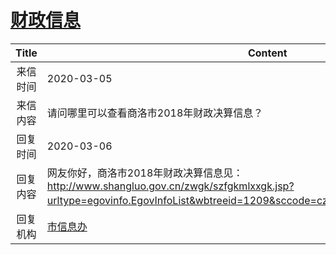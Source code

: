 # <a href="http://www.shangluo.gov.cn/zmhd/ldxxxx.jsp?urltype=leadermail.LeaderMailContentUrl&wbtreeid=1112&leadermailid=5717">财政信息</a>
| Title |                                                                         Content                                                                          |
|:-----:|----------------------------------------------------------------------------------------------------------------------------------------------------------|
| 来信时间  | 2020-03-05                                                                                                                                               |
| 来信内容  | 请问哪里可以查看商洛市2018年财政决算信息？                                                                                                                                  |
| 回复时间  | 2020-03-06                                                                                                                                               |
| 回复内容  | 网友你好，商洛市2018年财政决算信息见：http://www.shangluo.gov.cn/zwgk/szfgkmlxxgk.jsp?urltype=egovinfo.EgovInfoList&wbtreeid=1209&sccode=czxx_czyjs&subtype=1&gilevel=2 。 |
| 回复机构  | <a href="../../category/agencies/市信息办.md">市信息办</a>                                                                                                       |